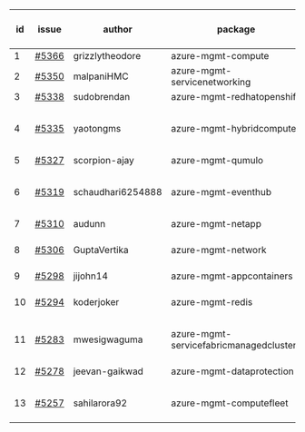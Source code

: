 | id | issue | author | package | assignee | bot advice | created date of issue | target release date | date from target |
| ------ | ------ | ------ | ------ | ------ | ------ | ------ | ------ | :-----: |
| 1 | [#5366](https://github.com/Azure/sdk-release-request/issues/5366) | grizzlytheodore | azure-mgmt-compute | ChenxiJiang333 |  | 07-18 | 08-23 |  |
| 2 | [#5350](https://github.com/Azure/sdk-release-request/issues/5350) | malpaniHMC | azure-mgmt-servicenetworking | ChenxiJiang333 |  | 07-18 | 08-23 |  |
| 3 | [#5338](https://github.com/Azure/sdk-release-request/issues/5338) | sudobrendan | azure-mgmt-redhatopenshift | ChenxiJiang333 |  | 07-18 | 07-26 |  |
| 4 | [#5335](https://github.com/Azure/sdk-release-request/issues/5335) | yaotongms | azure-mgmt-hybridcompute | ChenxiJiang333 | close to release date. OnTime. | 07-18 | 07-23 | 0 |
| 5 | [#5327](https://github.com/Azure/sdk-release-request/issues/5327) | scorpion-ajay | azure-mgmt-qumulo | ChenxiJiang333 |  | 07-09 | 07-31 |  |
| 6 | [#5319](https://github.com/Azure/sdk-release-request/issues/5319) | schaudhari6254888 | azure-mgmt-eventhub | ChenxiJiang333 | close to release date. HoldOn. | 07-05 | 07-24 | 1 |
| 7 | [#5310](https://github.com/Azure/sdk-release-request/issues/5310) | audunn | azure-mgmt-netapp | ChenxiJiang333 |  | 06-27 | 07-26 |  |
| 8 | [#5306](https://github.com/Azure/sdk-release-request/issues/5306) | GuptaVertika | azure-mgmt-network | ChenxiJiang333 | close to release date. | 06-27 | 07-25 | 2 |
| 9 | [#5298](https://github.com/Azure/sdk-release-request/issues/5298) | jijohn14 | azure-mgmt-appcontainers | ChenxiJiang333 | HoldOn. | 06-25 | 07-26 |  |
| 10 | [#5294](https://github.com/Azure/sdk-release-request/issues/5294) | koderjoker | azure-mgmt-redis | ChenxiJiang333 | close to release date. | 06-25 | 07-25 | 2 |
| 11 | [#5283](https://github.com/Azure/sdk-release-request/issues/5283) | mwesigwaguma | azure-mgmt-servicefabricmanagedclusters | ChenxiJiang333 | new comment. HoldOn. | 06-20 | 07-26 |  |
| 12 | [#5278](https://github.com/Azure/sdk-release-request/issues/5278) | jeevan-gaikwad | azure-mgmt-dataprotection | ChenxiJiang333 | new comment. | 06-14 | 07-26 |  |
| 13 | [#5257](https://github.com/Azure/sdk-release-request/issues/5257) | sahilarora92 | azure-mgmt-computefleet | ChenxiJiang333 | FirstBeta. ForCLI. TypeSpec. | 06-05 | 06-21 |  |
